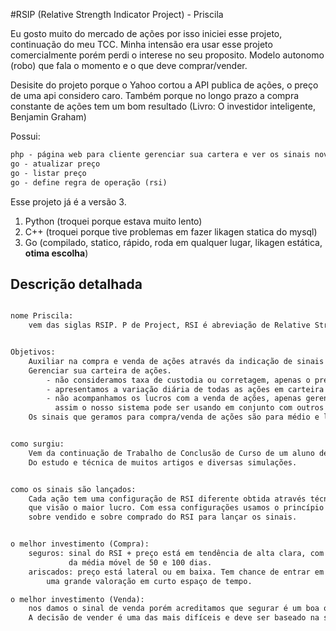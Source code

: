 #RSIP (Relative Strength Indicator Project) - Priscila


Eu gosto muito do mercado de ações por isso iniciei esse projeto, continuação do meu TCC.
Minha intensão era usar esse projeto comercialmente porém perdi o interese no seu proposito.
Modelo autonomo (robo) que fala o momento e o que deve comprar/vender.

Desisite do projeto porque o Yahoo cortou a API publica de ações, o preço de uma api considero caro.
Também porque no longo prazo a compra constante de ações tem um bom resultado (Livro: O investidor inteligente, Benjamin Graham)

Possui:

```txt
php - página web para cliente gerenciar sua cartera e ver os sinais novos.
go - atualizar preço
go - listar preço
go - define regra de operação (rsi)
```

Esse projeto já é a versão 3.

1. Python (troquei porque estava muito lento)
2. C++ (troquei porque tive problemas em fazer likagen statica do mysql)
3. Go (compilado, statico, rápido, roda em qualquer lugar, likagen estática, **otima escolha**)


## Descrição detalhada
```txt

nome Priscila:
    vem das siglas RSIP. P de Project, RSI é abreviação de Relative Strength Indicator.


Objetivos:
    Auxiliar na compra e venda de ações através da indicação de sinais e gráficos.
    Gerenciar sua carteira de ações.
        - não consideramos taxa de custodia ou corretagem, apenas o preço pago pela ação e a quantidade.
        - apresentamos a variação diária de todas as ações em carteira
        - não acompanhamos os lucros com a venda de ações, apenas gerenciamos os ganhos que estão em carteira
          assim o nosso sistema pode ser usando em conjunto com outros HomeBroker.
    Os sinais que geramos para compra/venda de ações são para médio e longo preço.


como surgiu:
    Vem da continuação de Trabalho de Conclusão de Curso de um aluno de Ciência da Computação.
    Do estudo e técnica de muitos artigos e diversas simulações.


como os sinais são lançados:
    Cada ação tem uma configuração de RSI diferente obtida através técnicas computacionais
    que visão o maior lucro. Com essa configurações usamos o princípio de
    sobre vendido e sobre comprado do RSI para lançar os sinais.


o melhor investimento (Compra):
    seguros: sinal do RSI + preço está em tendência de alta clara, com os valores do preço acima
             da média móvel de 50 e 100 dias.
    ariscados: preço está lateral ou em baixa. Tem chance de entrar em tendência de alta e ganhar 
        uma grande valoração em curto espaço de tempo.

o melhor investimento (Venda):
    nos damos o sinal de venda porém acreditamos que segurar é um boa opção.
    A decisão de vender é uma das mais difíceis e deve ser baseado na sua estratégia de Trade.
```

